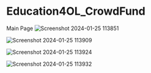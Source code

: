 # Education4OL_CrowdFund
Main Page
![Screenshot 2024-01-25 113851](https://github.com/pshrutika/Education4OL_CrowdFund/assets/119094755/dfdfbc03-5f19-4186-97a0-939642cbccdd)

![Screenshot 2024-01-25 113909](https://github.com/pshrutika/Education4OL_CrowdFund/assets/119094755/ce34f0f3-6297-4db5-ba19-63d5baacca17)

![Screenshot 2024-01-25 113924](https://github.com/pshrutika/Education4OL_CrowdFund/assets/119094755/f9e3a85c-af65-489c-bbc2-0c5570c99194)

![Screenshot 2024-01-25 113932](https://github.com/pshrutika/Education4OL_CrowdFund/assets/119094755/f0fc891d-692f-438f-9858-c19a2b3279ab)

